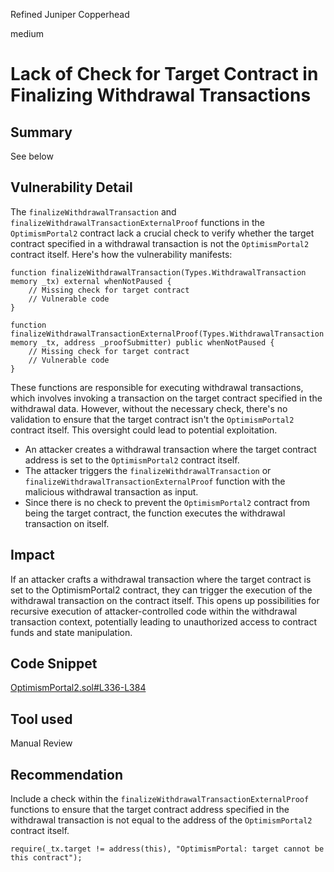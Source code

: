 Refined Juniper Copperhead

medium

# Lack of Check for Target Contract in Finalizing Withdrawal Transactions

## Summary
See below
## Vulnerability Detail
The `finalizeWithdrawalTransaction` and `finalizeWithdrawalTransactionExternalProof` functions in the `OptimismPortal2` contract lack a crucial check to verify whether the target contract specified in a withdrawal transaction is not the `OptimismPortal2` contract itself. Here's how the vulnerability manifests:
```solidity
function finalizeWithdrawalTransaction(Types.WithdrawalTransaction memory _tx) external whenNotPaused {
    // Missing check for target contract
    // Vulnerable code
}

function finalizeWithdrawalTransactionExternalProof(Types.WithdrawalTransaction memory _tx, address _proofSubmitter) public whenNotPaused {
    // Missing check for target contract
    // Vulnerable code
}

```
These functions are responsible for executing withdrawal transactions, which involves invoking a transaction on the target contract specified in the withdrawal data. However, without the necessary check, there's no validation to ensure that the target contract isn't the `OptimismPortal2` contract itself. This oversight could lead to potential exploitation.
- An attacker creates a withdrawal transaction where the target contract address is set to the `OptimismPortal2` contract itself.
- The attacker triggers the `finalizeWithdrawalTransaction` or `finalizeWithdrawalTransactionExternalProof` function with the malicious withdrawal transaction as input.
- Since there is no check to prevent the `OptimismPortal2` contract from being the target contract, the function executes the withdrawal transaction on itself.

## Impact
 If an attacker crafts a withdrawal transaction where the target contract is set to the OptimismPortal2 contract, they can trigger the execution of the withdrawal transaction on the contract itself. This opens up possibilities for recursive execution of attacker-controlled code within the withdrawal transaction context, potentially leading to unauthorized access to contract funds and state manipulation.

## Code Snippet
[OptimismPortal2.sol#L336-L384](https://github.com/sherlock-audit/2024-02-optimism-2024/blob/main/optimism/packages/contracts-bedrock/src/L1/OptimismPortal2.sol#L336-L384)
## Tool used

Manual Review

## Recommendation
Include a check within the `finalizeWithdrawalTransactionExternalProof` functions to ensure that the target contract address specified in the withdrawal transaction is not equal to the address of the `OptimismPortal2` contract itself.
```solidity
require(_tx.target != address(this), "OptimismPortal: target cannot be this contract");
```